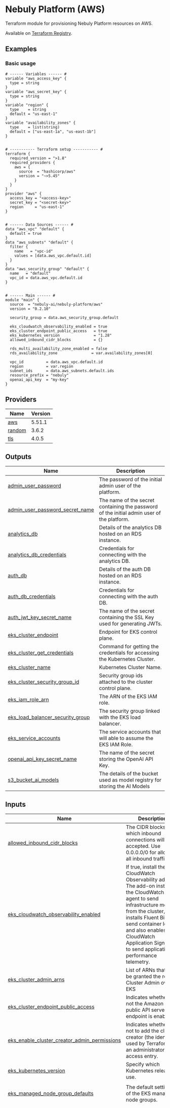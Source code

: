 # Nebuly Platform (AWS)

Terraform module for provisioning Nebuly Platform resources on AWS.

Available on [Terraform Registry](https://registry.terraform.io/modules/nebuly-ai/nebuly-platform/aws/latest).

## Examples

### Basic usage
```hcl
# ------ Variables ------ #
variable "aws_access_key" {
  type = string
}
variable "aws_secret_key" {
  type = string
}
variable "region" {
  type    = string
  default = "us-east-1"
}
variable "availability_zones" {
  type    = list(string)
  default = ["us-east-1a", "us-east-1b"]
}


# ----------- Terraform setup ----------- #
terraform {
  required_version = ">1.8"
  required_providers {
    aws = {
      source  = "hashicorp/aws"
      version = "~>5.45"
    }
  }
}
provider "aws" {
  access_key = "<access-key>"
  secret_key = "<secret-key>"
  region     = "us-east-1"
}


# ------ Data Sources ------ #
data "aws_vpc" "default" {
  default = true
}
data "aws_subnets" "default" {
  filter {
    name   = "vpc-id"
    values = [data.aws_vpc.default.id]
  }
}
data "aws_security_group" "default" {
  name   = "default"
  vpc_id = data.aws_vpc.default.id
}


# ------ Main ------ #
module "main" {
  source  = "nebuly-ai/nebuly-platform/aws"
  version = "0.2.10"

  security_group = data.aws_security_group.default

  eks_cloudwatch_observability_enabled = true
  eks_cluster_endpoint_public_access   = true
  eks_kubernetes_version               = "1.28"
  allowed_inbound_cidr_blocks          = {}

  rds_multi_availability_zone_enabled = false
  rds_availability_zone               = var.availability_zones[0]

  vpc_id          = data.aws_vpc.default.id
  region          = var.region
  subnet_ids      = data.aws_subnets.default.ids
  resource_prefix = "nebuly"
  openai_api_key  = "my-key"
}

```





## Providers

| Name | Version |
|------|---------|
| <a name="provider_aws"></a> [aws](#provider\_aws) | 5.51.1 |
| <a name="provider_random"></a> [random](#provider\_random) | 3.6.2 |
| <a name="provider_tls"></a> [tls](#provider\_tls) | 4.0.5 |


## Outputs

| Name | Description |
|------|-------------|
| <a name="output_admin_user_password"></a> [admin\_user\_password](#output\_admin\_user\_password) | The password of the initial admin user of the platform. |
| <a name="output_admin_user_password_secret_name"></a> [admin\_user\_password\_secret\_name](#output\_admin\_user\_password\_secret\_name) | The name of the secret containing the password of the initial admin user of the platform. |
| <a name="output_analytics_db"></a> [analytics\_db](#output\_analytics\_db) | Details of the analytics DB hosted on an RDS instance. |
| <a name="output_analytics_db_credentials"></a> [analytics\_db\_credentials](#output\_analytics\_db\_credentials) | Credentials for connecting with the analytics DB. |
| <a name="output_auth_db"></a> [auth\_db](#output\_auth\_db) | Details of the auth DB hosted on an RDS instance. |
| <a name="output_auth_db_credentials"></a> [auth\_db\_credentials](#output\_auth\_db\_credentials) | Credentials for connecting with the auth DB. |
| <a name="output_auth_jwt_key_secret_name"></a> [auth\_jwt\_key\_secret\_name](#output\_auth\_jwt\_key\_secret\_name) | The name of the secret containing the SSL Key used for generating JWTs. |
| <a name="output_eks_cluster_endpoint"></a> [eks\_cluster\_endpoint](#output\_eks\_cluster\_endpoint) | Endpoint for EKS control plane. |
| <a name="output_eks_cluster_get_credentials"></a> [eks\_cluster\_get\_credentials](#output\_eks\_cluster\_get\_credentials) | Command for getting the credentials for accessing the Kubernetes Cluster. |
| <a name="output_eks_cluster_name"></a> [eks\_cluster\_name](#output\_eks\_cluster\_name) | Kubernetes Cluster Name. |
| <a name="output_eks_cluster_security_group_id"></a> [eks\_cluster\_security\_group\_id](#output\_eks\_cluster\_security\_group\_id) | Security group ids attached to the cluster control plane. |
| <a name="output_eks_iam_role_arn"></a> [eks\_iam\_role\_arn](#output\_eks\_iam\_role\_arn) | The ARN of the EKS IAM role. |
| <a name="output_eks_load_balancer_security_group"></a> [eks\_load\_balancer\_security\_group](#output\_eks\_load\_balancer\_security\_group) | The security group linked with the EKS load balancer. |
| <a name="output_eks_service_accounts"></a> [eks\_service\_accounts](#output\_eks\_service\_accounts) | The service accounts that will able to assume the EKS IAM Role. |
| <a name="output_openai_api_key_secret_name"></a> [openai\_api\_key\_secret\_name](#output\_openai\_api\_key\_secret\_name) | The name of the secret storing the OpenAI API Key. |
| <a name="output_s3_bucket_ai_models"></a> [s3\_bucket\_ai\_models](#output\_s3\_bucket\_ai\_models) | The details of the bucket used as model registry for storing the AI Models |


## Inputs

| Name | Description | Type | Default | Required |
|------|-------------|------|---------|:--------:|
| <a name="input_allowed_inbound_cidr_blocks"></a> [allowed\_inbound\_cidr\_blocks](#input\_allowed\_inbound\_cidr\_blocks) | The CIDR blocks from which inbound connections will be accepted. Use 0.0.0.0/0 for allowing all inbound traffic | `map(string)` | n/a | yes |
| <a name="input_eks_cloudwatch_observability_enabled"></a> [eks\_cloudwatch\_observability\_enabled](#input\_eks\_cloudwatch\_observability\_enabled) | If true, install the CloudWatch Observability add-on.<br>  The add-on installs the CloudWatch agent to send infrastructure metrics from the cluster, <br>  installs Fluent Bit to send container logs, and also enables CloudWatch Application Signals <br>  to send application performance telemetry. | `bool` | `false` | no |
| <a name="input_eks_cluster_admin_arns"></a> [eks\_cluster\_admin\_arns](#input\_eks\_cluster\_admin\_arns) | List of ARNs that will be granted the role of Cluster Admin over EKS | `set(string)` | `[]` | no |
| <a name="input_eks_cluster_endpoint_public_access"></a> [eks\_cluster\_endpoint\_public\_access](#input\_eks\_cluster\_endpoint\_public\_access) | Indicates whether or not the Amazon EKS public API server endpoint is enabled. | `bool` | n/a | yes |
| <a name="input_eks_enable_cluster_creator_admin_permissions"></a> [eks\_enable\_cluster\_creator\_admin\_permissions](#input\_eks\_enable\_cluster\_creator\_admin\_permissions) | Indicates whether or not to add the cluster creator (the identity used by Terraform) as an administrator via access entry. | `bool` | `true` | no |
| <a name="input_eks_kubernetes_version"></a> [eks\_kubernetes\_version](#input\_eks\_kubernetes\_version) | Specify which Kubernetes release to use. | `string` | n/a | yes |
| <a name="input_eks_managed_node_group_defaults"></a> [eks\_managed\_node\_group\_defaults](#input\_eks\_managed\_node\_group\_defaults) | The default settings of the EKS managed node groups. | <pre>object({<br>    ami_type = string<br>  })</pre> | <pre>{<br>  "ami_type": "AL2_x86_64"<br>}</pre> | no |
| <a name="input_eks_managed_node_groups"></a> [eks\_managed\_node\_groups](#input\_eks\_managed\_node\_groups) | The managed node groups of the EKS cluster. | <pre>map(object({<br>    instance_types             = set(string)<br>    min_size                   = number<br>    max_size                   = number<br>    desired_size               = optional(number)<br>    subnet_ids                 = optional(list(string), null)<br>    ami_type                   = optional(string, "AL2_x86_64")<br>    disk_size_gb               = optional(number, 128)<br>    tags                       = optional(map(string), {})<br>    use_custom_launch_template = optional(bool, false)<br>    labels                     = optional(map(string), {})<br>    taints = optional(set(object({<br>      key : string<br>      value : string<br>      effect : string<br>    })), [])<br>  }))</pre> | <pre>{<br>  "gpu-a10": {<br>    "ami_type": "AL2_x86_64_GPU",<br>    "desired_size": 0,<br>    "disk_size_gb": 128,<br>    "instance_types": [<br>      "g5.12xlarge"<br>    ],<br>    "labels": {<br>      "nebuly.com/accelerator": "nvidia-ampere-a10",<br>      "nvidia.com/gpu.present": "true"<br>    },<br>    "max_size": 1,<br>    "min_size": 0,<br>    "tags": {<br>      "k8s.io/cluster-autoscaler/enabled": "true"<br>    },<br>    "taints": [<br>      {<br>        "effect": "NO_SCHEDULE",<br>        "key": "nvidia.com/gpu",<br>        "value": ""<br>      }<br>    ]<br>  },<br>  "gpu-t4": {<br>    "ami_type": "AL2_x86_64_GPU",<br>    "desired_size": 1,<br>    "disk_size_gb": 128,<br>    "instance_types": [<br>      "g4dn.xlarge"<br>    ],<br>    "labels": {<br>      "nebuly.com/accelerator": "nvidia-tesla-t4",<br>      "nvidia.com/gpu.present": "true"<br>    },<br>    "max_size": 1,<br>    "min_size": 1,<br>    "taints": [<br>      {<br>        "effect": "NO_SCHEDULE",<br>        "key": "nvidia.com/gpu",<br>        "value": ""<br>      }<br>    ]<br>  },<br>  "workers": {<br>    "desired_size": 1,<br>    "instance_types": [<br>      "r5.xlarge"<br>    ],<br>    "max_size": 1,<br>    "min_size": 1<br>  }<br>}</pre> | no |
| <a name="input_eks_service_accounts"></a> [eks\_service\_accounts](#input\_eks\_service\_accounts) | The service accounts that will able to assume the EKS IAM Role. | <pre>list(object({<br>    name : string<br>    namespace : string<br>  }))</pre> | <pre>[<br>  {<br>    "name": "aws-load-balancer-controller",<br>    "namespace": "kube-system"<br>  },<br>  {<br>    "name": "cluster-autoscaler",<br>    "namespace": "kube-system"<br>  },<br>  {<br>    "name": "nebuly",<br>    "namespace": "nebuly"<br>  },<br>  {<br>    "name": "nebuly",<br>    "namespace": "default"<br>  }<br>]</pre> | no |
| <a name="input_openai_api_key"></a> [openai\_api\_key](#input\_openai\_api\_key) | The API Key used for authenticating with OpenAI. | `string` | n/a | yes |
| <a name="input_rds_analytics_instance_type"></a> [rds\_analytics\_instance\_type](#input\_rds\_analytics\_instance\_type) | The instance type of the RDS instance hosting the analytics DB. | `string` | `"db.m7g.xlarge"` | no |
| <a name="input_rds_analytics_storage"></a> [rds\_analytics\_storage](#input\_rds\_analytics\_storage) | Storage settings of the analytics DB. | <pre>object({<br>    allocated_gb : number<br>    max_allocated_gb : number<br>    type : string<br>    iops : optional(number, null)<br>  })</pre> | <pre>{<br>  "allocated_gb": 32,<br>  "max_allocated_gb": 128,<br>  "type": "gp3"<br>}</pre> | no |
| <a name="input_rds_auth_instance_type"></a> [rds\_auth\_instance\_type](#input\_rds\_auth\_instance\_type) | The instance type of the RDS instance hosting the auth DB. | `string` | `"db.t4g.small"` | no |
| <a name="input_rds_auth_storage"></a> [rds\_auth\_storage](#input\_rds\_auth\_storage) | Storage settings of the auth DB. | <pre>object({<br>    allocated_gb : number<br>    max_allocated_gb : number<br>    type : string<br>    iops : optional(number, null)<br>  })</pre> | <pre>{<br>  "allocated_gb": 20,<br>  "max_allocated_gb": 32,<br>  "type": "gp2"<br>}</pre> | no |
| <a name="input_rds_availability_zone"></a> [rds\_availability\_zone](#input\_rds\_availability\_zone) | The availabilty zone of the RDS instances. | `string` | `null` | no |
| <a name="input_rds_backup_retention_period"></a> [rds\_backup\_retention\_period](#input\_rds\_backup\_retention\_period) | The retention period, in days, of the daily backups. | `number` | `14` | no |
| <a name="input_rds_backup_window"></a> [rds\_backup\_window](#input\_rds\_backup\_window) | Description: The daily time range (in UTC) during which automated backups are created if they are enabled. Example: '09:46-10:16'. Must not overlap with maintenance\_window. | `string` | `"03:00-06:00"` | no |
| <a name="input_rds_create_db_subnet_group"></a> [rds\_create\_db\_subnet\_group](#input\_rds\_create\_db\_subnet\_group) | n/a | `bool` | `true` | no |
| <a name="input_rds_db_username"></a> [rds\_db\_username](#input\_rds\_db\_username) | The username to connect with the Postgres RDS databases. | `string` | `"nebulyadmin"` | no |
| <a name="input_rds_maintenance_window"></a> [rds\_maintenance\_window](#input\_rds\_maintenance\_window) | The window to perform maintenance in. Syntax: 'ddd:hh24:mi-ddd:hh24:mi'. Eg: 'Mon:00:00-Mon:03:00'. | `string` | `"Mon:00:00-Mon:03:00"` | no |
| <a name="input_rds_multi_availability_zone_enabled"></a> [rds\_multi\_availability\_zone\_enabled](#input\_rds\_multi\_availability\_zone\_enabled) | If True, provision the RDS instances on multiple availability zones. | `bool` | `true` | no |
| <a name="input_rds_postgres_family"></a> [rds\_postgres\_family](#input\_rds\_postgres\_family) | The PostgreSQL family to use for the RDS instances. | `string` | `"postgres16"` | no |
| <a name="input_rds_postgres_version"></a> [rds\_postgres\_version](#input\_rds\_postgres\_version) | The PostgreSQL version to use for the RDS instances. | `string` | `"16"` | no |
| <a name="input_region"></a> [region](#input\_region) | The region where to provision the resources. | `string` | n/a | yes |
| <a name="input_resource_prefix"></a> [resource\_prefix](#input\_resource\_prefix) | The prefix that will be used for generating resource names. | `string` | n/a | yes |
| <a name="input_secrets_suffix"></a> [secrets\_suffix](#input\_secrets\_suffix) | The suffix that will be appended to the secrets created in AWS Secrets Store. Useful to avoid <br>  name collisions. <br><br>  If null, an auto-generated random suffix will be used.<br>  If empty string, no suffix will be used. | `string` | `null` | no |
| <a name="input_security_group"></a> [security\_group](#input\_security\_group) | The security group to use. | <pre>object({<br>    name = string<br>    id   = string<br>  })</pre> | n/a | yes |
| <a name="input_subnet_ids"></a> [subnet\_ids](#input\_subnet\_ids) | The IDs of the subnets to attach to the Platform resources. | `set(string)` | n/a | yes |
| <a name="input_tags"></a> [tags](#input\_tags) | Common tags that will be applied to all resources. | `map(string)` | `{}` | no |
| <a name="input_vpc_id"></a> [vpc\_id](#input\_vpc\_id) | The ID of the VPC to use. | `string` | n/a | yes |

## Resources


- resource.aws_iam_role_policy_attachment.ai_models__eks_reader (/terraform-docs/main.tf#450)
- resource.aws_s3_bucket.ai_models (/terraform-docs/main.tf#446)
- resource.aws_secretsmanager_secret.admin_user_password (/terraform-docs/main.tf#378)
- resource.aws_secretsmanager_secret.auth_jwt_key (/terraform-docs/main.tf#361)
- resource.aws_secretsmanager_secret.openai_api_key (/terraform-docs/main.tf#432)
- resource.aws_secretsmanager_secret.rds_analytics_credentials (/terraform-docs/main.tf#135)
- resource.aws_secretsmanager_secret.rds_auth_credentials (/terraform-docs/main.tf#224)
- resource.aws_secretsmanager_secret_version.admin_user_password (/terraform-docs/main.tf#386)
- resource.aws_secretsmanager_secret_version.auth_jwt_key (/terraform-docs/main.tf#369)
- resource.aws_secretsmanager_secret_version.openai_api_key (/terraform-docs/main.tf#439)
- resource.aws_secretsmanager_secret_version.rds_analytics_password (/terraform-docs/main.tf#142)
- resource.aws_secretsmanager_secret_version.rds_auth_password (/terraform-docs/main.tf#231)
- resource.aws_security_group.eks_load_balancer (/terraform-docs/main.tf#393)
- resource.aws_vpc_security_group_ingress_rule.eks_load_balancer_allow_http (/terraform-docs/main.tf#420)
- resource.aws_vpc_security_group_ingress_rule.eks_load_balancer_allow_https (/terraform-docs/main.tf#411)
- resource.random_password.admin_user_password (/terraform-docs/main.tf#374)
- resource.random_password.rds_analytics (/terraform-docs/main.tf#130)
- resource.random_password.rds_auth (/terraform-docs/main.tf#219)
- resource.random_string.secrets_suffix (/terraform-docs/main.tf#22)
- resource.tls_private_key.auth_jwt (/terraform-docs/main.tf#357)
- data source.aws_caller_identity.current (/terraform-docs/main.tf#19)
- data source.aws_partition.current (/terraform-docs/main.tf#20)
